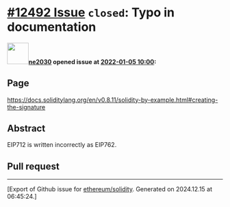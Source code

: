 # [\#12492 Issue](https://github.com/ethereum/solidity/issues/12492) `closed`: Typo in documentation

#### <img src="https://avatars.githubusercontent.com/u/16914062?u=f086832bdf957960c616f544faaf40efc19f0a5a&v=4" width="50">[ne2030](https://github.com/ne2030) opened issue at [2022-01-05 10:00](https://github.com/ethereum/solidity/issues/12492):

## Page

https://docs.soliditylang.org/en/v0.8.11/solidity-by-example.html#creating-the-signature

## Abstract

EIP712 is written incorrectly as EIP762.

## Pull request







-------------------------------------------------------------------------------



[Export of Github issue for [ethereum/solidity](https://github.com/ethereum/solidity). Generated on 2024.12.15 at 06:45:24.]
